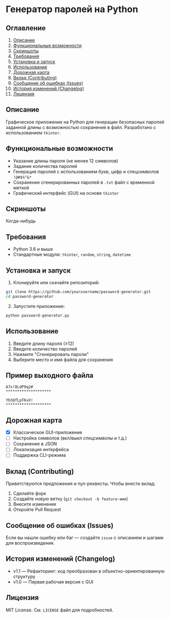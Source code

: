 # Генератор паролей на Python

## Оглавление

1. [Описание](#описание)
2. [Функциональные возможности](#функциональные-возможности)
3. [Скриншоты](#скриншоты)
4. [Требования](#требования)
5. [Установка и запуск](#установка-и-запуск)
6. [Использование](#использование)
7. [Дорожная карта](#дорожная-карта)
8. [Вклад (Contributing)](#вклад-contributing)
9. [Сообщение об ошибках (Issues)](#сообщение-об-ошибках-issues)
10. [История изменений (Changelog)](#история-изменений-changelog)
11. [Лицензия](#лицензия)

## Описание

Графическое приложение на Python для генерации безопасных паролей заданной длины с возможностью сохранения в файл. Разработано с использованием `tkinter`.

## Функциональные возможности

* Указание длины пароля (не менее 12 символов)
* Задание количества паролей
* Генерация паролей с использованием букв, цифр и спецсимволов `!@#$%^&*`
* Сохранение сгенерированных паролей в `.txt` файл с временной меткой
* Графический интерфейс (GUI) на основе `tkinter`

## Скриншоты

Когда-нибудь

## Требования

* Python 3.6 и выше
* Стандартные модули: `tkinter`, `random`, `string`, `datetime`

## Установка и запуск

1. Клонируйте или скачайте репозиторий:

```bash
git clone https://github.com/yourusername/password-generator.git
cd password-generator
```

2. Запустите приложение:

```bash
python password-generator.py
```

## Использование

1. Введите длину пароля (≥12)
2. Введите количество паролей
3. Нажмите "Сгенерировать пароли"
4. Выберите место и имя файла для сохранения

## Пример выходного файла

```
A7x!8LdP9q2#
********************

Yb3@fLpT6vX!
********************
```

## Дорожная карта

* [x] Классическое GUI-приложение
* [ ] Настройка символов (вкл/выкл спецсимволы и т.д.)
* [ ] Сохранение в JSON
* [ ] Локализация интерфейса
* [ ] Поддержка CLI-режима

## Вклад (Contributing)

Приветствуются предложения и пул-реквесты. Чтобы внести вклад:

1. Сделайте форк
2. Создайте новую ветку (`git checkout -b feature-имя`)
3. Внесите изменения
4. Откройте Pull Request

## Сообщение об ошибках (Issues)

Если вы нашли ошибку или баг — создайте `issue` с описанием и шагами для воспроизведения.

## История изменений (Changelog)

* v1.1 — Рефакторинг: код преобразован в объектно-ориентированную структуру
* v1.0 — Первая рабочая версия с GUI

## Лицензия

MIT License. См. `LICENSE` файл для подробностей.
